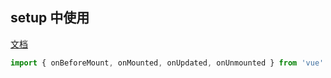 ## setup 中使用

[文档](https://v3.cn.vuejs.org/guide/composition-api-lifecycle-hooks.html)

```js
import { onBeforeMount, onMounted, onUpdated, onUnmounted } from 'vue'
```
